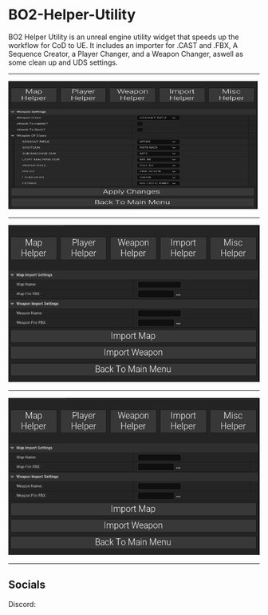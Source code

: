 # BO2-Helper-Utility

BO2 Helper Utility is an unreal engine utility widget that speeds up the workflow for CoD to UE. It includes an importer for .CAST and .FBX, A Sequence Creator, a Player Changer, and a Weapon Changer, aswell as some clean up and UDS settings.

---

<img src="https://github.com/tango3383/BO2-Helper-Utility/blob/main/docs/images/img1.png" width = "500" height ="256">

---

![img2](https://github.com/tango3383/BO2-Helper-Utility/blob/main/docs/images/img2.png)

---

![img3](https://github.com/tango3383/BO2-Helper-Utility/blob/main/docs/images/img2.png)

---
<h2> Socials </h2>
Discord: 


